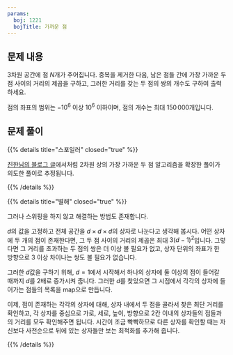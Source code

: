 ```yaml
---
params:
  boj: 1221
  bojTitle: 가까운 점
---
```


## 문제 내용

3차원 공간에 점 $N$개가 주어집니다. 중복을 제거한 다음, 남은 점들 간에 가장 가까운 두 점 사이의 거리의 제곱을 구하고,
그러한 거리를 갖는 두 점의 쌍의 개수도 구하여 출력하세요.

점의 좌표의 범위는 $-10^6$ 이상 $10^6$ 이하이며, 점의 개수는 최대 $150\,000$개입니다.

## 문제 풀이

{{% details title="스포일러" closed="true" %}}

[진한님의 블로그 글](https://archive.md/fFdGR)에서처럼 2차원 상의 가장 가까운 두 점 알고리즘을 확장한 풀이가 의도한 풀이로 추정됩니다.

{{% /details %}}

{{% details title="별해" closed="true" %}}

그러나 스위핑을 하지 않고 해결하는 방법도 존재합니다.

$d$의 값을 고정하고 전체 공간을 $d \times d \times d$의 상자로 나눈다고 생각해 봅시다. 어떤 상자에 두 개의 점이 존재한다면, 그 두 점 사이의 거리의 제곱은 최대 $3(d-1)^2$입니다. 그렇다면 그 거리를 초과하는 두 점의 쌍은 더 이상 볼 필요가 없고, 상자 단위의 좌표가 한 방향으로 3 이상 차이나는 쌍도 볼 필요가 없습니다.

그러한 $d$값을 구하기 위해, $d=1$에서 시작해서 하나의 상자에 둘 이상의 점이 들어갈 때까지 $d$를 2배로 증가시켜 줍니다. 그러한 $d$를 찾았으면 그 시점에서 각각의 상자에 들어가는 점들의 목록을 map으로 만듭니다.

이제, 점이 존재하는 각각의 상자에 대해, 상자 내에서 두 점을 골라서 찾은 최단 거리를 확인하고, 각 상자를 중심으로 가로, 세로, 높이, 방향으로 2칸 이내의 상자들의 점들과의 거리를 모두 확인해주면 됩니다. 시간이 조금 빡빡하므로 다른 상자를 확인할 때는 자신보다 사전순으로 뒤에 있는 상자들만 보는 최적화를 추가해 줍니다.

{{% /details %}}